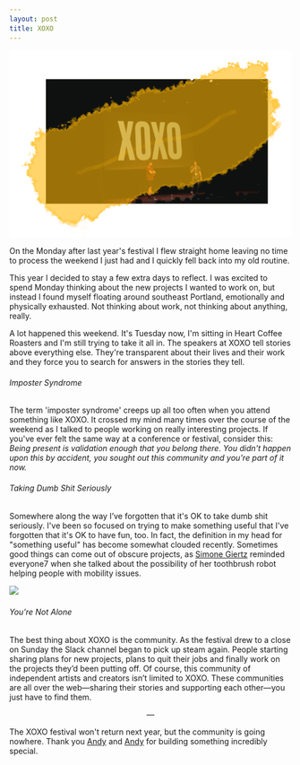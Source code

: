 ```yaml
---
layout: post
title: XOXO
---
```


![The Andys](/uploads/xoxo/xoxo.png)

On the Monday after last year's festival I flew straight home leaving no time to process the weekend I just had and I quickly fell back into my old routine.

This year I decided to stay a few extra days to reflect. I was excited to spend Monday thinking about the new projects I wanted to work on, but instead I found myself floating around southeast Portland, emotionally and physically exhausted. Not thinking about work, not thinking about anything, really.

A lot happened this weekend. It's Tuesday now, I'm sitting in Heart Coffee Roasters and I'm still trying to take it all in. The speakers at XOXO tell stories above everything else. They're transparent about their lives and their work and they force you to search for answers in the stories they tell.  

###### Imposter Syndrome
The term 'imposter syndrome' creeps up all too often when you attend something like XOXO. It crossed my mind many times over the course of the weekend as I talked to people working on really interesting projects. If you've ever felt the same way at a conference or festival, consider this: _Being present is validation enough that you belong there. You didn't happen upon this by accident, you sought out this community and you're part of it now._

###### Taking Dumb Shit Seriously
Somewhere along the way I’ve forgotten that it's OK to take dumb shit seriously. I've been so focused on trying to make something useful that I've forgotten that it's OK to have fun, too. In fact, the definition in my head for "something useful" has become somewhat clouded recently. Sometimes good things can come out of obscure projects, as [Simone Giertz](https://twitter.com/SimoneGiertz) reminded everyone7 when she talked about the possibility of her toothbrush robot helping people with mobility issues.

<img src="/uploads/xoxo/jynU3Y.gif" width="790px"/>

###### You’re Not Alone
The best thing about XOXO is the community. As the festival drew to a close on Sunday the Slack channel began to pick up steam again. People starting sharing plans for new projects, plans to quit their jobs and finally work on the projects they’d been putting off. Of course, this community of independent artists and creators isn’t limited to XOXO. These communities are all over the web—sharing their stories and supporting each other—you just have to find them.

<p style="text-align:center!important;">—</p>

The XOXO festival won't return next year, but the community is going nowhere. Thank you [Andy](https://twitter.com/andymcmillan) and [Andy](https://twitter.com/waxpancake) for building something incredibly special.
